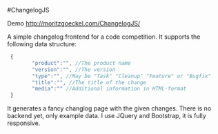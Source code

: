 #ChangelogJS

Demo http://moritzgoeckel.com/ChangelogJS/

A simple changelog frontend for a code competition. It supports the following data structure:
```javascript
 {
        "product":"", //The product name
        "version":"", //The version
        "type":"", //May be "Task" "Cleanup" "Feature" or "Bugfix"
        "title":"", //The title of the change
        "media":"" //Additional information in HTML-format
 }
```

It generates a fancy changlog page with the given changes. There is no backend yet, only example data. I use JQuery and Bootstrap, it is fully responsive. 
